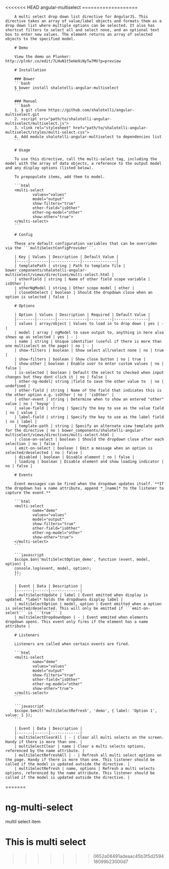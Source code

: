 <<<<<<< HEAD
angular-multiselect
        ===================

        A multi select drop down list directive for AngularJS. This directive takes an array of value/label objects and formats them as a drop down list where multiple options can be selected. It also has shortcut filters to select all and select none, and an optional text box to enter new values. The element returns an array of selected objects to the specified model.

        # Demo

        View the demo on Plunker: http://plnkr.co/edit/7LHuN1t5eHe9iNyTw7MV?p=preview

        # Installation

        ### Bower
        ```bash
        $ bower install shalotelli-angular-multiselect
        ```

        ### Manual
        ```bash
        1. $ git clone https://github.com/shalotelli/angular-multiselect.git
        2. <script src="path/to/shalotelli-angular-multiselect/multiselect.js">
        3. <link rel="stylesheet" href="path/to/shalotelli-angular-multiselect/styles/multi-select.css">
        4. Add module shalotelli-angular-multiselect to dependencies list
        ```

        # Usage

        To use this directive, call the multi-select tag, including the model with the array of data objects, a reference to the output model and any display options (listed below).

        To prepopulate items, add them to model.

        ```html
        <multi-select
                values="values"
                model="output"
                show-filters="true"
                other-field="isOther"
                other-ng-model="other"
                show-other="true">
        </multi-select>
        ```

        # Config

        These are default configuration variables that can be overriden via the ```multiSelectConfigProvider```.

        | Key | Values | Description | Default Value |
        |-----|--------|-------------|---------------|
        | templatePath | string | Path to template file | bower_components/shalotelli-angular-multiselect/views/directives/multi-select.html |
        | otherField | string | Name of other field scope variable | isOther |
        | otherNgModel | string | Other scope model | other |
        | closeOnSelect | boolean | Should the dropdown close when an option is selected | false |

        # Options

        | Option | Values | Description | Required | Default Value |
        |--------|--------|-------------|----------|---------------|
        | values | array/object | Values to load in to drop down | yes | - |
        | model | array | ngModel to save output to, anything in here also shows up as selected | yes | - |
        | name | string | Unique identifier (useful if there is more than one multiselect on the page) | no | - |
        | show-filters | boolean | Show select all/select none | no | true |
        | show-filters | boolean | Show close button | no | true |
        | show-other | boolean | Enable user to enter custom values | no | false |
        | is-selected | boolean | Default the select to checked when input changes but they dont click it | no | false |
        | other-ng-model| string |field to save the other value to  | no | undefined |
        | other-field | string | Name of the field that indicates this is the other option e.g. isOther | no | 'isOther' |
        | other-event | string | Determine when to show an entered "other" value | no | 'keyup' |
        | value-field | string | Specify the key to use as the value field | no | value |
        | label-field | string | Specify the key to use as the label field | no | label |
        | template-path | string | Specify an alternate view template path for the directive | no | bower_components/shalotelli-angular-multiselect/views/directives/multi-select.html |
        | close-on-select | boolean | Should the dropdown close after each selection | no | false |
        | emit-on-select | boolean | Emit a message when an option is selected/deselected | no | false |
        | disabled | boolean | Disable element | no | false |
        | loading | boolean | Disable element and show loading indicator | no | false |

        # Events

        Event messages can be fired when the dropdown updates itself. **If the dropdown has a name attribute, append *_[name]* to the listener to capture the event.**

        ```html
        <multi-select
                name="demo"
                values="values"
                model="output"
                show-filters="true"
                other-field="isOther"
                other-ng-model="other"
                show-other="true">
        </multi-select>
        ```

        ```javascript
        $scope.$on('multiSelectOption_demo', function (event, model, option) {
        console.log(event, model, option);
        });
        ```

        | Event | Data | Description |
        |-------|------|-------------|
        | multiSelectUpdate | label | Event emitted when display is updated. *label* holds the dropdowns display label |
        | multiSelectOption | model, option | Event emitted when a option is selected/deselected. This will only be emitted if ```emit-on-select``` is ```true``` |
        | multiSelectDropdownOpen | - | Event emmited when elements dropdown opens. This event only fires if the element has a name attribute |

        # Listeners

        Listeners are called when certain events are fired.

        ```html
        <multi-select
                name="demo"
                values="values"
                model="output"
                show-filters="true"
                other-field="isOther"
                other-ng-model="other"
                show-other="true">
        </multi-select>
        ```

        ```javascript
        $scope.$emit('multiSelectRefresh', 'demo', { label: 'Option 1', value: 1 });
        ```

        | Event | Data | Description |
        |-------|------|-------------|
        | multiSelectClearAll | - | Clear all multi selects on the screen. Handy if there is more than one. |
        | multiSelectClear | name | Clear a multi selects options, referenced by the name attribute. |
        | multiSelectRefreshAll | - | Refresh all multi select options on the page. Handy if there is more than one. This listener should be called if the model is updated outside the directive. |
        | multiSelectRefresh | name, options | Refresh a multi selects options, referenced by the name attribute. This listener should be called if the model is updated outside the directive. |
=======
# ng-multi-select
multil select item
# This is multi select
>>>>>>> 0652a08491adeaac45b3f5d259418099b23000d7
